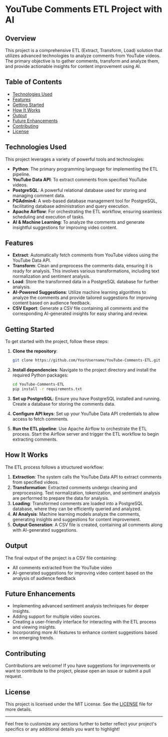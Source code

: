 # YouTube Comments ETL Project with AI

## Overview

This project is a comprehensive ETL (Extract, Transform, Load) solution that utilizes advanced technologies to analyze comments from YouTube videos. The primary objective is to gather comments, transform and analyze them, and provide actionable insights for content improvement using AI.

## Table of Contents

- [Technologies Used](#technologies-used)
- [Features](#features)
- [Getting Started](#getting-started)
- [How It Works](#how-it-works)
- [Output](#output)
- [Future Enhancements](#future-enhancements)
- [Contributing](#contributing)
- [License](#license)

## Technologies Used

This project leverages a variety of powerful tools and technologies:

- **Python**: The primary programming language for implementing the ETL pipeline.
- **YouTube Data API**: To extract comments from specified YouTube videos.
- **PostgreSQL**: A powerful relational database used for storing and managing comment data.
- **PGAdmin4**: A web-based database management tool for PostgreSQL, facilitating database administration and query execution.
- **Apache Airflow**: For orchestrating the ETL workflow, ensuring seamless scheduling and execution of tasks.
- **AI & Machine Learning**: To analyze the comments and generate insightful suggestions for improving video content.

## Features

- **Extract**: Automatically fetch comments from YouTube videos using the YouTube Data API.
- **Transform**: Clean and preprocess the comments data, ensuring it is ready for analysis. This involves various transformations, including text normalization and sentiment analysis.
- **Load**: Store the transformed data in a PostgreSQL database for further analysis.
- **AI-Powered Suggestions**: Utilize machine learning algorithms to analyze the comments and provide tailored suggestions for improving content based on audience feedback.
- **CSV Export**: Generate a CSV file containing all comments and the corresponding AI-generated insights for easy sharing and review.

## Getting Started

To get started with the project, follow these steps:

1. **Clone the repository**:
   ```bash
   git clone https://github.com/YourUsername/YouTube-Comments-ETL.git
   ```

2. **Install dependencies**:
   Navigate to the project directory and install the required Python packages:
   ```bash
   cd YouTube-Comments-ETL
   pip install -r requirements.txt
   ```

3. **Set up PostgreSQL**:
   Ensure you have PostgreSQL installed and running. Create a database for storing the comments data.

4. **Configure API keys**:
   Set up your YouTube Data API credentials to allow access to fetch comments.

5. **Run the ETL pipeline**:
   Use Apache Airflow to orchestrate the ETL process. Start the Airflow server and trigger the ETL workflow to begin extracting comments.

## How It Works

The ETL process follows a structured workflow:

1. **Extraction**: The system calls the YouTube Data API to extract comments from specified videos.
2. **Transformation**: Extracted comments undergo cleaning and preprocessing. Text normalization, tokenization, and sentiment analysis are performed to prepare the data for analysis.
3. **Loading**: Transformed comments are loaded into a PostgreSQL database, where they can be efficiently queried and analyzed.
4. **AI Analysis**: Machine learning models analyze the comments, generating insights and suggestions for content improvement.
5. **Output Generation**: A CSV file is created, containing all comments along with AI-generated suggestions.

## Output

The final output of the project is a CSV file containing:

- All comments extracted from the YouTube video
- AI-generated suggestions for improving video content based on the analysis of audience feedback

## Future Enhancements

- Implementing advanced sentiment analysis techniques for deeper insights.
- Adding support for multiple video sources.
- Creating a user-friendly interface for interacting with the ETL process and viewing insights.
- Incorporating more AI features to enhance content suggestions based on emerging trends.

## Contributing

Contributions are welcome! If you have suggestions for improvements or want to contribute to the project, please open an issue or submit a pull request.

## License

This project is licensed under the MIT License. See the [LICENSE](LICENSE) file for more details.

---

Feel free to customize any sections further to better reflect your project's specifics or any additional details you want to highlight!
